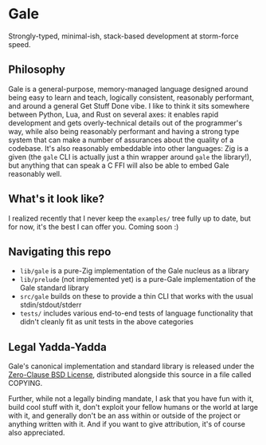 # Gale

Strongly-typed, minimal-ish, stack-based development at storm-force speed.

## Philosophy

Gale is a general-purpose, memory-managed language designed around being easy
to learn and teach, logically consistent, reasonably performant, and around a
general Get Stuff Done vibe. I like to think it sits somewhere between Python,
Lua, and Rust on several axes: it enables rapid development and gets
overly-technical details out of the programmer's way, while also being
reasonably performant and having a strong type system that can make a number of
assurances about the quality of a codebase. It's also reasonably embeddable
into other languages: Zig is a given (the `gale` CLI is actually just a thin
wrapper around `gale` the library!), but anything that can speak a C FFI will
also be able to embed Gale reasonably well.

## What's it look like?

I realized recently that I never keep the `examples/` tree fully up to date,
but for now, it's the best I can offer you. Coming soon :)

## Navigating this repo

- `lib/gale` is a pure-Zig implementation of the Gale nucleus as a library
- `lib/prelude` (not implemented yet) is a pure-Gale implementation of the
  Gale standard library
- `src/gale` builds on these to provide a thin CLI that works with the usual
  stdin/stdout/stderr
- `tests/` includes various end-to-end tests of language functionality that
  didn't cleanly fit as unit tests in the above categories

## Legal Yadda-Yadda

Gale's canonical implementation and standard library is released under the
[Zero-Clause BSD License](https://tldrlegal.com/license/bsd-0-clause-license),
distributed alongside this source in a file called COPYING.

Further, while not a legally binding mandate, I ask that you have fun with it,
build cool stuff with it, don't exploit your fellow humans or the world at
large with it, and generally don't be an ass within or outside of the project
or anything written with it. And if you want to give attribution, it's
of course also appreciated.
